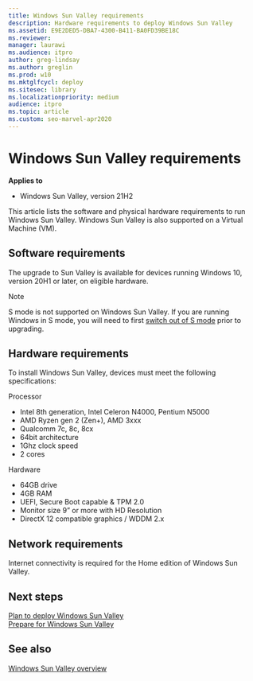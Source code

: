 ```yaml
---
title: Windows Sun Valley requirements
description: Hardware requirements to deploy Windows Sun Valley
ms.assetid: E9E2DED5-DBA7-4300-B411-BA0FD39BE18C
ms.reviewer: 
manager: laurawi
ms.audience: itpro
author: greg-lindsay
ms.author: greglin
ms.prod: w10
ms.mktglfcycl: deploy
ms.sitesec: library
ms.localizationpriority: medium
audience: itpro
ms.topic: article
ms.custom: seo-marvel-apr2020
---
```


# Windows Sun Valley requirements

**Applies to**

-   Windows Sun Valley, version 21H2

This article lists the software and physical hardware requirements to run Windows Sun Valley. Windows Sun Valley is also supported on a Virtual Machine (VM).

## Software requirements

The upgrade to Sun Valley is available for devices running Windows 10, version 20H1 or later, on eligible hardware.

> [!NOTE]
> S mode is not supported on Windows Sun Valley.
> If you are running Windows in S mode, you will need to first [switch out of S mode](/windows/deployment/windows-10-pro-in-s-mode) prior to upgrading. 

## Hardware requirements

To install Windows Sun Valley, devices must meet the following specifications:
 
Processor   
- Intel 8th generation, Intel Celeron N4000, Pentium N5000 
- AMD Ryzen gen 2 (Zen+), AMD 3xxx
- Qualcomm 7c, 8c, 8cx  
- 64bit architecture 
- 1Ghz clock speed 
- 2 cores 
 
Hardware
- 64GB drive 
- 4GB RAM 
- UEFI, Secure Boot capable & TPM 2.0 
- Monitor size 9” or more with HD Resolution
- DirectX 12 compatible graphics / WDDM 2.x  

## Network requirements

Internet connectivity is required for the Home edition of Windows Sun Valley.

## Next steps

[Plan to deploy Windows Sun Valley](windows-sv-plan.md)<br>
[Prepare for Windows Sun Valley](windows-sv-prepare.md)

## See also

[Windows Sun Valley overview](windows-sv.md)

